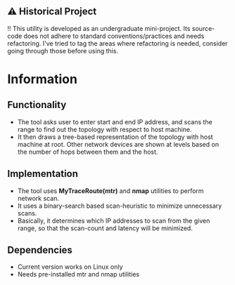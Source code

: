 ##  :warning: Historical Project
!! This utility is developed as an undergraduate mini-project. Its source-code does not adhere to standard conventions/practices and needs refactoring. I've tried to tag the areas where refactoring is needed, consider going through those before using this.

# Information
## Functionality
- The tool asks user to enter start and end IP address, and scans the range to find out the topology with respect to host machine.
- It then draws a tree-based representation of the topology with host machine at root. Other network devices are shown at levels based on the number of hops between them and the host.

## Implementation 
- The tool uses **MyTraceRoute(mtr)** and **nmap** utilities to perform network scan.
- It uses a binary-search based scan-heuristic to minimize unnecessary scans.
- Basically, it determines which IP addresses to scan from the given range, so that the scan-count and latency will be minimized.

## Dependencies
- Current version works on Linux only
- Needs pre-installed mtr and nmap utilities 
